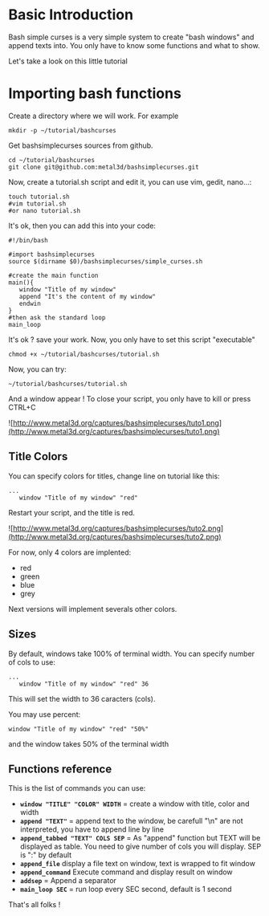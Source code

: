 # Basic Introduction #

Bash simple curses is a very simple system to create "bash windows" and append texts into. You only have to know some functions and what to show.

Let's take a look on this little tutorial

# Importing bash functions #

Create a directory where we will work. For example
```
mkdir -p ~/tutorial/bashcurses
```

Get bashsimplecurses sources from github.
```
cd ~/tutorial/bashcurses
git clone git@github.com:metal3d/bashsimplecurses.git
```

Now, create a tutorial.sh script and edit it, you can use vim, gedit, nano...:
```
touch tutorial.sh
#vim tutorial.sh
#or nano tutorial.sh
```

It's ok, then you can add this into your code:
```
#!/bin/bash

#import bashsimplecurses
source $(dirname $0)/bashsimplecurses/simple_curses.sh

#create the main function
main(){
   window "Title of my window"
   append "It's the content of my window"
   endwin
}
#then ask the standard loop
main_loop
```

It's ok ? save your work. Now, you only have to set this script "executable"
```
chmod +x ~/tutorial/bashcurses/tutorial.sh
```

Now, you can try:
```
~/tutorial/bashcurses/tutorial.sh
```

And a window appear ! To close your script, you only have to kill or press CTRL+C

![http://www.metal3d.org/captures/bashsimplecurses/tuto1.png](http://www.metal3d.org/captures/bashsimplecurses/tuto1.png)

## Title Colors ##

You can specify colors for titles, change line on tutorial like this:
```
...
   window "Title of my window" "red"
```

Restart your script, and the title is red.

![http://www.metal3d.org/captures/bashsimplecurses/tuto2.png](http://www.metal3d.org/captures/bashsimplecurses/tuto2.png)

For now, only 4 colors are implented:
* red
* green
* blue
* grey

Next versions will implement severals other colors.


## Sizes ##

By default, windows take 100% of terminal width. You can specify number of cols to use:
```
...
   window "Title of my window" "red" 36
```

This will set the width to 36 caracters (cols).

You may use percent:
```
window "Title of my window" "red" "50%"
```

and the window takes 50% of the terminal width

## Functions reference ##

This is the list of commands you can use:

  * **`window "TITLE" "COLOR" WIDTH`** = create a window with title, color and width
  * **`append "TEXT"`** = append text to the window, be carefull "\n" are not interpreted, you have to append line by line
  * **`append_tabbed "TEXT" COLS SEP`** = As "append" function but TEXT will be displayed as table. You need to give number of cols you will display. SEP is ":" by default
  * **`append_file`** display a file text on window, text is wrapped to fit window
  * **`append_command`** Execute command and display result on window
  * **`addsep`** = Append a separator
  * **`main_loop SEC`** = run loop every SEC second, default is 1 second

That's all folks !

